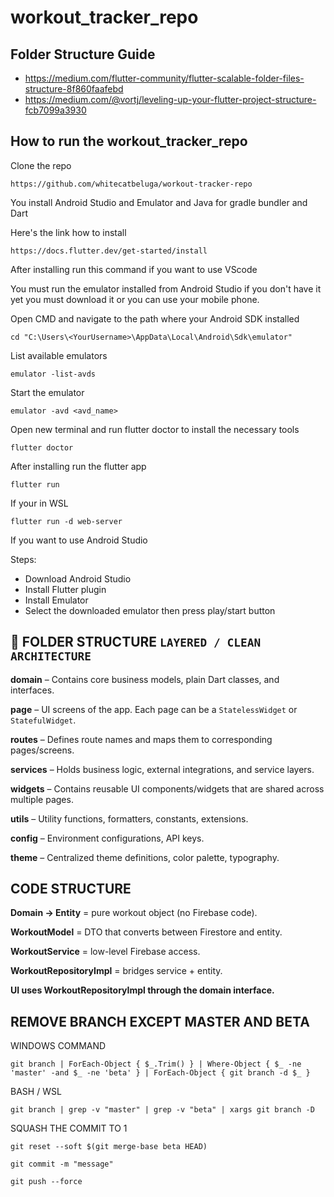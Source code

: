 # workout_tracker_repo

## Folder Structure Guide

- https://medium.com/flutter-community/flutter-scalable-folder-files-structure-8f860faafebd
- https://medium.com/@vortj/leveling-up-your-flutter-project-structure-fcb7099a3930

## How to run the workout_tracker_repo

Clone the repo

```
https://github.com/whitecatbeluga/workout-tracker-repo
```

You install Android Studio and Emulator and Java for gradle bundler and Dart

Here's the link how to install

```
https://docs.flutter.dev/get-started/install
```

After installing run this command if you want to use VScode

You must run the emulator installed from Android Studio if you don't have it yet you must download
it
or you can use your mobile phone.

Open CMD and navigate to the path where your Android SDK installed

```
cd "C:\Users\<YourUsername>\AppData\Local\Android\Sdk\emulator"
```

List available emulators

```
emulator -list-avds
```

Start the emulator

```
emulator -avd <avd_name>
```

Open new terminal and run flutter doctor to install the necessary tools

```
flutter doctor
```

After installing run the flutter app

```
flutter run
```

If your in WSL

```
flutter run -d web-server
```

If you want to use Android Studio

Steps:

- Download Android Studio
- Install Flutter plugin
- Install Emulator
- Select the downloaded emulator then press play/start button

## 📁 FOLDER STRUCTURE `LAYERED / CLEAN ARCHITECTURE`

**domain** – Contains core business models, plain Dart classes, and interfaces.

**page** – UI screens of the app. Each page can be a `StatelessWidget` or `StatefulWidget`.

**routes** – Defines route names and maps them to corresponding pages/screens.

**services** – Holds business logic, external integrations, and service layers.

**widgets** – Contains reusable UI components/widgets that are shared across multiple pages.

**utils** – Utility functions, formatters, constants, extensions.

**config** – Environment configurations, API keys.

**theme** – Centralized theme definitions, color palette, typography.

## CODE STRUCTURE

**Domain -> Entity** = pure workout object (no Firebase code).

**WorkoutModel** = DTO that converts between Firestore and entity.

**WorkoutService** = low-level Firebase access.

**WorkoutRepositoryImpl** = bridges service + entity.

**UI uses WorkoutRepositoryImpl through the domain interface.**

## REMOVE BRANCH EXCEPT MASTER AND BETA

WINDOWS COMMAND

```
git branch | ForEach-Object { $_.Trim() } | Where-Object { $_ -ne 'master' -and $_ -ne 'beta' } | ForEach-Object { git branch -d $_ }
```

BASH / WSL

```
git branch | grep -v "master" | grep -v "beta" | xargs git branch -D
```

SQUASH THE COMMIT TO 1

```
git reset --soft $(git merge-base beta HEAD)
```

```
git commit -m "message"
```

```
git push --force
```
